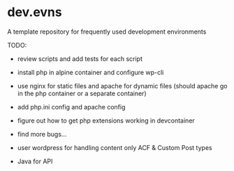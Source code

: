 # dev.evns

A template repository for frequently used development environments

TODO:

- review scripts and add tests for each script
- install php in alpine container and configure wp-cli
- use nginx for static files and apache for dynamic files (should apache go in the php container or a separate container)
- add php.ini config and apache config
- figure out how to get php extensions working in devcontainer
- find more bugs...

- user wordpress for handling content only ACF & Custom Post types
- Java for API
